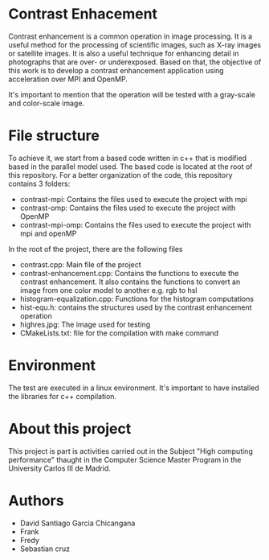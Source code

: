 # Contrast Enhacement
Contrast enhancement is a common operation in image processing. It is a useful method for the processing of scientific images, such as X-ray images or satellite images. It is also a useful technique for enhancing detail in photographs that are over- or underexposed. Based on that, the objective of this work is to develop a contrast enhancement application using acceleration over MPI and OpenMP.

It's important to mention that the operation will be tested with a gray-scale and color-scale image.

# File structure
To achieve it, we start from a based code written in c++ that is modified based in the parallel model used. The based code is located at the root of this repository. For a better organization of the code, this repository contains 3 folders:
- contrast-mpi: Contains the files used to execute the project with mpi
- contrast-omp: Contains the files used to execute the project with OpenMP
- contrast-mpi-omp: Contains the files used to execute the project with mpi and openMP

In the root of the project, there are the following files
- contrast.cpp: Main file of the project
- contrast-enhancement.cpp: Contains the functions to execute the contrast enhancement. It also contains the functions to convert an image from one color model to another e.g. rgb to hsl
- histogram-equalization.cpp: Functions for the histogram computations
- hist-equ.h: contains the structures used by the contrast enhancement operation
- highres.jpg: The image used for testing
- CMakeLists.txt: file for the compilation with make command

# Environment
The test are executed in a linux environment. It's important to have installed the libraries for c++ compilation.

# About this project
This project is part is activities carried out in the Subject "High computing performance" thaught in the Computer Science Master Program in the University Carlos III de Madrid.

# Authors
- David Santiago Garcia Chicangana
- Frank
- Fredy
- Sebastian cruz
